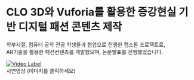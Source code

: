 # CLO 3D와 Vuforia를 활용한 증강현실 기반 디지털 패션 콘텐츠 제작
학부시절, 컴퓨터 공학 전공 학생들과 협업으로 진행한 캡스톤 프로젝트로,  
AR기술을 활용한 패션컨텐츠를 개발했으며, 논문발표를 진행했었습니다.


[![Video Label](https://img.youtube.com/vi/vKwmmF7X_ng/0.jpg)](https://www.youtube.com/watch?v=vKwmmF7X_ng)<br/>
시연영상 (이미지를 클릭하세요)
